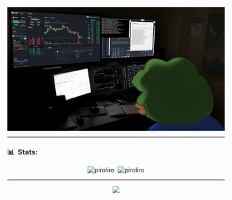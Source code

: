 <img align='center' src="work.png"/>

---

<h3> 📊 &nbsp;Stats:</h3>
<p align="center">
<img src="https://github-readme-stats.vercel.app/api?username=srpiroliro&show_icons=true&theme=midnight-purple&count_private=true" alt="piroliro" height="160px"/>&nbsp;
<img src="https://github-readme-stats.vercel.app/api/top-langs/?username=srpiroliro&theme=midnight-purple&layout=compact&hide=Hack" alt="piroliro" height="160px"/>
</p>

---

<p align="center"> <img src="https://komarev.com/ghpvc/?username=srpiroliro"/> </p>
